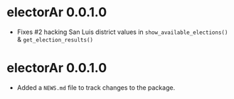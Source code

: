 # electorAr 0.0.1.0

* Fixes #2 hacking San Luis district values in `show_available_elections()` & `get_election_results()`

# electorAr 0.0.1.0

* Added a `NEWS.md` file to track changes to the package.
